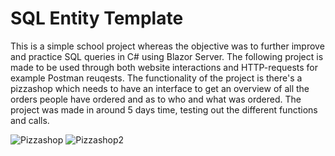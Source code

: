 # SQL Entity Template

This is a simple school project whereas the objective was to further improve and practice SQL queries in C# using Blazor Server.
The following project is made to be used through both website interactions and HTTP-requests for example Postman reuqests.
The functionality of the project is there's a pizzashop which needs to have an interface to get an overview of all the orders people have ordered and as to who and what was ordered.
The project was made in around 5 days time, testing out the different functions and calls.

![Pizzashop](https://user-images.githubusercontent.com/59696753/173576065-28bd0b6e-92cd-49ab-b778-622fb36f6879.png)
![Pizzashop2](https://user-images.githubusercontent.com/59696753/173576069-836b4a78-b06c-4313-91c7-fe31120848ba.png)
